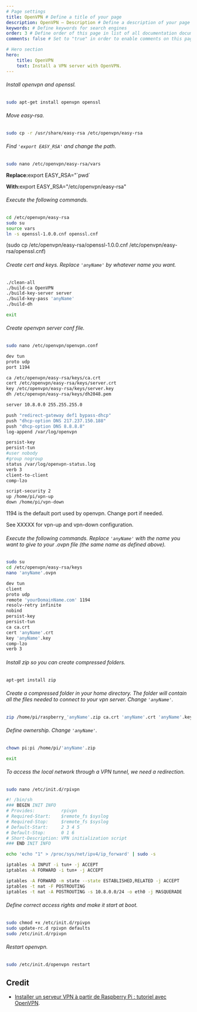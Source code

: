 ```yaml
---
# Page settings
title: OpenVPN # Define a title of your page
description: OpenVPN — Description # Define a description of your page
keywords: # Define keywords for search engines
order: 3 # Define order of this page in list of all documentation documents
comments: false # Set to "true" in order to enable comments on this page. Make sure you properly setup "disqus_forum_shortname" variable in "_config.yml"

# Hero section
hero:
    title: OpenVPN
    text: Install a VPN server with OpenVPN.
---
```


###### Install openvpn and openssl.
```bash
sudo apt-get install openvpn openssl
```

###### Move easy-rsa.
```bash
sudo cp -r /usr/share/easy-rsa /etc/openvpn/easy-rsa
```

###### Find `'export EASY_RSA'` and change the path.
```bash
sudo nano /etc/openvpn/easy-rsa/vars
```

<div class="callout callout--info">
    <p><strong>Replace:</strong>export EASY_RSA="`pwd`</p>
    <p><strong>With:</strong>export EASY_RSA="/etc/openvpn/easy-rsa"</p>
</div>


###### Execute the following commands.
```bash
cd /etc/openvpn/easy-rsa
sudo su
source vars
ln -s openssl-1.0.0.cnf openssl.cnf
```

(sudo cp /etc/openvpn/easy-rsa/openssl-1.0.0.cnf /etc/openvpn/easy-rsa/openssl.cnf)

###### Create cert and keys. Replace `'anyName'` by whatever name you want.
```bash
./clean-all
./build-ca OpenVPN
./build-key-server server
./build-key-pass 'anyName'
./build-dh

exit
```

###### Create openvpn server conf file.
```bash
sudo nano /etc/openvpn/openvpn.conf
```

<div class="example"></div>

```bash
dev tun
proto udp
port 1194

ca /etc/openvpn/easy-rsa/keys/ca.crt
cert /etc/openvpn/easy-rsa/keys/server.crt
key /etc/openvpn/easy-rsa/keys/server.key
dh /etc/openvpn/easy-rsa/keys/dh2048.pem

server 10.8.0.0 255.255.255.0

push "redirect-gateway def1 bypass-dhcp"
push "dhcp-option DNS 217.237.150.188"
push "dhcp-option DNS 8.8.8.8"
log-append /var/log/openvpn

persist-key
persist-tun
#user nobody
#group nogroup
status /var/log/openvpn-status.log
verb 3
client-to-client
comp-lzo

script-security 2
up /home/pi/vpn-up
down /home/pi/vpn-down
```


<div class="callout callout--info">
    <p>1194 is the default port used by openvpn. Change port if needed.</p><p>See XXXXX for vpn-up and vpn-down configuration.</p>
</div>


###### Execute the following commands. Replace `'anyName'` with the name you want to give to your .ovpn file (the same name as defined above).
```bash
sudo su
cd /etc/openvpn/easy-rsa/keys
nano 'anyName'.ovpn
```

<div class="example"></div>

```bash
dev tun
client
proto udp
remote 'yourDomainName.com' 1194
resolv-retry infinite
nobind
persist-key
persist-tun
ca ca.crt
cert 'anyName'.crt
key 'anyName'.key
comp-lzo
verb 3
```

###### Install zip so you can create compressed folders.
```bash
apt-get install zip
```

###### Create a compressed folder in your home directory. The folder will contain all the files needed to connect to your vpn server. Change `'anyName'`.
```bash
zip /home/pi/raspberry_'anyName'.zip ca.crt 'anyName'.crt 'anyName'.key 'anyName'.ovpn
```

###### Define ownership. Change `'anyName'`.
```bash
chown pi:pi /home/pi/'anyName'.zip

exit
```

###### To access the local network through a VPN tunnel, we need a redirection.
```bash
sudo nano /etc/init.d/rpivpn
```

```bash
#! /bin/sh
### BEGIN INIT INFO
# Provides:          rpivpn
# Required-Start:    $remote_fs $syslog
# Required-Stop:     $remote_fs $syslog
# Default-Start:     2 3 4 5
# Default-Stop:      0 1 6
# Short-Description: VPN initialization script
### END INIT INFO

echo 'echo "1" > /proc/sys/net/ipv4/ip_forward' | sudo -s

iptables -A INPUT -i tun+ -j ACCEPT
iptables -A FORWARD -i tun+ -j ACCEPT

iptables -A FORWARD -m state --state ESTABLISHED,RELATED -j ACCEPT
iptables -t nat -F POSTROUTING
iptables -t nat -A POSTROUTING -s 10.8.0.0/24 -o eth0 -j MASQUERADE
```

###### Define correct access rights and make it start at boot.
```bash
sudo chmod +x /etc/init.d/rpivpn
sudo update-rc.d rpivpn defaults
sudo /etc/init.d/rpivpn
```

###### Restart openvpn.
```bash
sudo /etc/init.d/openvpn restart
```


## Credit
- [Installer un serveur VPN à partir de Raspberry Pi : tutoriel avec OpenVPN](https://www.ionos.fr/digitalguide/serveur/configuration/installer-un-serveur-vpn-via-raspberry-pi-et-openvpn/).